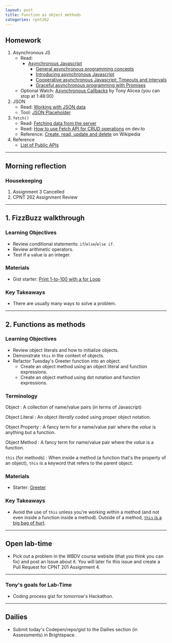 ```yaml
---
layout: post
title: Function as object methods
categories: cpnt262
---
```


## Homework
1. Asynchronous JS
    - Read:
        - [Asynchronous Javascript](https://developer.mozilla.org/en-US/docs/Learn/JavaScript/Asynchronous)
            - [General asynchronous programming concepts](https://developer.mozilla.org/en-US/docs/Learn/JavaScript/Asynchronous/Concepts)
            - [Introducing asynchronous Javascript](https://developer.mozilla.org/en-US/docs/Learn/JavaScript/Asynchronous/Introducing)
            - [Cooperative asynchronous Javascript: Timeouts and intervals](https://developer.mozilla.org/en-US/docs/Learn/JavaScript/Asynchronous/Timeouts_and_intervals)
            - [Graceful asynchronous programming with Promises](https://developer.mozilla.org/en-US/docs/Learn/JavaScript/Asynchronous/Promises)
    - Optional Watch: [Asynchronous Callbacks](https://www.youtube.com/watch?v=Bv_5Zv5c-Ts&t=5855s) by Tony Alicea (you can stop at 1:48:00)
2. JSON
    - Read: [Working with JSON data](https://developer.mozilla.org/en-US/docs/Learn/JavaScript/Objects/JSON)
    - Tool: [JSON Placeholder](https://jsonplaceholder.typicode.com/)
3. `fetch()`
    - Read: [Fetching data from the server](https://developer.mozilla.org/en-US/docs/Learn/JavaScript/Client-side_web_APIs/Fetching_data)
    - Read: [How to use Fetch API for CRUD operations](https://dev.to/duhbhavesh/how-to-use-fetch-api-for-crud-operations-57a0) on dev.to
    - Reference: [Create, read, update and delete](https://en.wikipedia.org/wiki/Create,_read,_update_and_delete) on Wikipedia
4. Reference
    - [List of Public APIs](https://github.com/public-apis/public-apis)

---

## Morning reflection
### Housekeeping
1. Assignment 3 Cancelled
2. CPNT 262 Assignment Review

---

## 1. FizzBuzz walkthrough
### Learning Objectives
- Review conditional statements: `if`/`else`/`else if`.
- Review arithmetic operators.
- Test if a value is an integer.

### Materials
- Gist starter: [Print 1-to-100 with a for Loop](https://gist.github.com/acidtone/e87aa5564ae1b286beca66b07d52550f)

### Key Takeaways
- There are usually many ways to solve a problem.

---

## 2. Functions as methods
### Learning Objectives
- Review object literals and how to initialize objects.
- Demonstrate `this` in the context of objects.
- Refactor Tuesday's Greeter function into an object.
  - Create an object method using an object literal and function expressions.
  - Create an object method using dot notation and function expressions.

### Terminology
Object
: A collection of name/value pairs (in terms of Javascript)

Object Literal
: An object _literally_ coded using proper object notation.

Object Property
: A fancy term for a name/value pair where the _value_ is anything but a function.

Object Method
: A fancy term for name/value pair where the _value_ is a function.

`this` (for methods)
: When inside a method (a function that's the property of an object), `this` is a keyword that refers to the parent object.

### Materials
- Starter: [Greeter](https://github.com/sait-wbdv/in-class/tree/main/w7f/1-greeter-starter)

### Key Takeaways
- Avoid the use of `this` unless you're working within a method (and not even inside a function inside a method). Outside of a method, [`this` is a big bag of hurt](https://developer.mozilla.org/en-US/docs/Web/JavaScript/Reference/Operators/this).

---

## Open lab-time
- Pick out a problem in the WBDV course website (that you think you can fix) and post an Issue about it. You will later fix this issue and create a Pull Request for CPNT 201 Assignment 4.

---

### Tony's goals for Lab-Time
- Coding process gist for tomorrow's Hackathon.

---

## Dailies
- Submit today's Codepen/repo/gist to the Dailies section (in Assessments) in Brightspace.